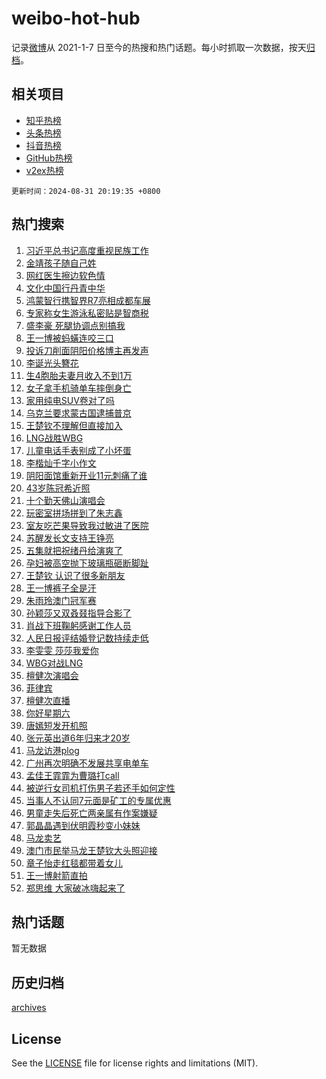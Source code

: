 # weibo-hot-hub

记录[微博](https://www.weibo.com)从 2021-1-7 日至今的热搜和热门话题。每小时抓取一次数据，按天[归档](archives)。

## 相关项目

- [知乎热榜](https://github.com/lonnyzhang423/zhihu-hot-hub)
- [头条热榜](https://github.com/lonnyzhang423/toutiao-hot-hub)
- [抖音热榜](https://github.com/lonnyzhang423/douyin-hot-hub)
- [GitHub热榜](https://github.com/lonnyzhang423/github-hot-hub)
- [v2ex热榜](https://github.com/lonnyzhang423/v2ex-hot-hub)


`更新时间：2024-08-31 20:19:35 +0800`

## 热门搜索

1. [习近平总书记高度重视民族工作](https://m.weibo.cn/search?containerid=100103type%3D1%26t%3D10%26q%3D%23%E4%B9%A0%E8%BF%91%E5%B9%B3%E6%80%BB%E4%B9%A6%E8%AE%B0%E9%AB%98%E5%BA%A6%E9%87%8D%E8%A7%86%E6%B0%91%E6%97%8F%E5%B7%A5%E4%BD%9C%23&stream_entry_id=51&isnewpage=1&extparam=seat%3D1%26dgr%3D0%26stream_entry_id%3D51%26cate%3D10103%26q%3D%2523%25E4%25B9%25A0%25E8%25BF%2591%25E5%25B9%25B3%25E6%2580%25BB%25E4%25B9%25A6%25E8%25AE%25B0%25E9%25AB%2598%25E5%25BA%25A6%25E9%2587%258D%25E8%25A7%2586%25E6%25B0%2591%25E6%2597%258F%25E5%25B7%25A5%25E4%25BD%259C%2523%26filter_type%3Drealtimehot%26pos%3D0%26c_type%3D51%26display_time%3D1725106774%26pre_seqid%3D1725106774192099428274)
1. [金靖孩子随自己姓](https://m.weibo.cn/search?containerid=100103type%3D1%26t%3D10%26q%3D%23%E9%87%91%E9%9D%96%E5%AD%A9%E5%AD%90%E9%9A%8F%E8%87%AA%E5%B7%B1%E5%A7%93%23&stream_entry_id=31&isnewpage=1&extparam=seat%3D1%26lcate%3D5001%26filter_type%3Drealtimehot%26q%3D%2523%25E9%2587%2591%25E9%259D%2596%25E5%25AD%25A9%25E5%25AD%2590%25E9%259A%258F%25E8%2587%25AA%25E5%25B7%25B1%25E5%25A7%2593%2523%26dgr%3D0%26flag%3D1%26pos%3D0%26cate%3D5001%26band_rank%3D1%26c_type%3D31%26realpos%3D1%26stream_entry_id%3D31%26display_time%3D1725106774%26pre_seqid%3D1725106774192099428274)
1. [网红医生擦边软色情](https://m.weibo.cn/search?containerid=100103type%3D1%26t%3D10%26q%3D%23%E7%BD%91%E7%BA%A2%E5%8C%BB%E7%94%9F%E6%93%A6%E8%BE%B9%E8%BD%AF%E8%89%B2%E6%83%85%23&stream_entry_id=31&isnewpage=1&extparam=seat%3D1%26lcate%3D5001%26filter_type%3Drealtimehot%26q%3D%2523%25E7%25BD%2591%25E7%25BA%25A2%25E5%258C%25BB%25E7%2594%259F%25E6%2593%25A6%25E8%25BE%25B9%25E8%25BD%25AF%25E8%2589%25B2%25E6%2583%2585%2523%26dgr%3D0%26flag%3D2%26pos%3D1%26cate%3D5001%26band_rank%3D2%26c_type%3D31%26realpos%3D2%26stream_entry_id%3D31%26display_time%3D1725106774%26pre_seqid%3D1725106774192099428274)
1. [文化中国行丹青中华](https://m.weibo.cn/search?containerid=100103type%3D1%26t%3D10%26q%3D%23%E6%96%87%E5%8C%96%E4%B8%AD%E5%9B%BD%E8%A1%8C%E4%B8%B9%E9%9D%92%E4%B8%AD%E5%8D%8E%23&stream_entry_id=31&isnewpage=1&extparam=seat%3D1%26lcate%3D5001%26filter_type%3Drealtimehot%26q%3D%2523%25E6%2596%2587%25E5%258C%2596%25E4%25B8%25AD%25E5%259B%25BD%25E8%25A1%258C%25E4%25B8%25B9%25E9%259D%2592%25E4%25B8%25AD%25E5%258D%258E%2523%26dgr%3D0%26flag%3D0%26pos%3D2%26cate%3D5001%26band_rank%3D3%26c_type%3D31%26realpos%3D3%26stream_entry_id%3D31%26display_time%3D1725106774%26pre_seqid%3D1725106774192099428274)
1. [鸿蒙智行携智界R7亮相成都车展](https://m.weibo.cn/search?containerid=100103type%3D1%26t%3D10%26q%3D%23%E9%B8%BF%E8%92%99%E6%99%BA%E8%A1%8C%E6%90%BA%E6%99%BA%E7%95%8CR7%E4%BA%AE%E7%9B%B8%E6%88%90%E9%83%BD%E8%BD%A6%E5%B1%95%23&stream_entry_id=31&isnewpage=1&extparam=seat%3D1%26lcate%3D5001%26is_ad_pos%3D1%26filter_type%3Drealtimehot%26c_type%3D31%26dgr%3D0%26pos%3D3%26adid%3D252873%26cate%3D5001%26band_rank%3D4%26q%3D%2523%25E9%25B8%25BF%25E8%2592%2599%25E6%2599%25BA%25E8%25A1%258C%25E6%2590%25BA%25E6%2599%25BA%25E7%2595%258CR7%25E4%25BA%25AE%25E7%259B%25B8%25E6%2588%2590%25E9%2583%25BD%25E8%25BD%25A6%25E5%25B1%2595%2523%26topic_ad%3D1%26stream_entry_id%3D31%26display_time%3D1725106774%26pre_seqid%3D1725106774192099428274)
1. [专家称女生游泳私密贴是智商税](https://m.weibo.cn/search?containerid=100103type%3D1%26t%3D10%26q%3D%23%E4%B8%93%E5%AE%B6%E7%A7%B0%E5%A5%B3%E7%94%9F%E6%B8%B8%E6%B3%B3%E7%A7%81%E5%AF%86%E8%B4%B4%E6%98%AF%E6%99%BA%E5%95%86%E7%A8%8E%23&stream_entry_id=31&isnewpage=1&extparam=seat%3D1%26lcate%3D5001%26filter_type%3Drealtimehot%26q%3D%2523%25E4%25B8%2593%25E5%25AE%25B6%25E7%25A7%25B0%25E5%25A5%25B3%25E7%2594%259F%25E6%25B8%25B8%25E6%25B3%25B3%25E7%25A7%2581%25E5%25AF%2586%25E8%25B4%25B4%25E6%2598%25AF%25E6%2599%25BA%25E5%2595%2586%25E7%25A8%258E%2523%26dgr%3D0%26flag%3D1%26pos%3D4%26cate%3D5001%26band_rank%3D4%26c_type%3D31%26realpos%3D4%26stream_entry_id%3D31%26display_time%3D1725106774%26pre_seqid%3D1725106774192099428274)
1. [盛李豪 死腿协调点别搞我](https://m.weibo.cn/search?containerid=100103type%3D1%26t%3D10%26q%3D%E7%9B%9B%E6%9D%8E%E8%B1%AA+%E6%AD%BB%E8%85%BF%E5%8D%8F%E8%B0%83%E7%82%B9%E5%88%AB%E6%90%9E%E6%88%91&stream_entry_id=31&isnewpage=1&extparam=seat%3D1%26lcate%3D5001%26filter_type%3Drealtimehot%26q%3D%25E7%259B%259B%25E6%259D%258E%25E8%25B1%25AA%2520%25E6%25AD%25BB%25E8%2585%25BF%25E5%258D%258F%25E8%25B0%2583%25E7%2582%25B9%25E5%2588%25AB%25E6%2590%259E%25E6%2588%2591%26dgr%3D0%26flag%3D2%26pos%3D5%26cate%3D5001%26band_rank%3D5%26c_type%3D31%26realpos%3D5%26stream_entry_id%3D31%26display_time%3D1725106774%26pre_seqid%3D1725106774192099428274)
1. [王一博被蚂蟥连咬三口](https://m.weibo.cn/search?containerid=100103type%3D1%26t%3D10%26q%3D%23%E7%8E%8B%E4%B8%80%E5%8D%9A%E8%A2%AB%E8%9A%82%E8%9F%A5%E8%BF%9E%E5%92%AC%E4%B8%89%E5%8F%A3%23&stream_entry_id=31&isnewpage=1&extparam=seat%3D1%26lcate%3D5001%26filter_type%3Drealtimehot%26q%3D%2523%25E7%258E%258B%25E4%25B8%2580%25E5%258D%259A%25E8%25A2%25AB%25E8%259A%2582%25E8%259F%25A5%25E8%25BF%259E%25E5%2592%25AC%25E4%25B8%2589%25E5%258F%25A3%2523%26dgr%3D0%26flag%3D16%26pos%3D6%26cate%3D5001%26band_rank%3D6%26c_type%3D31%26realpos%3D6%26stream_entry_id%3D31%26display_time%3D1725106774%26pre_seqid%3D1725106774192099428274)
1. [投诉刀削面阴阳价格博主再发声](https://m.weibo.cn/search?containerid=100103type%3D1%26t%3D10%26q%3D%23%E6%8A%95%E8%AF%89%E5%88%80%E5%89%8A%E9%9D%A2%E9%98%B4%E9%98%B3%E4%BB%B7%E6%A0%BC%E5%8D%9A%E4%B8%BB%E5%86%8D%E5%8F%91%E5%A3%B0%23&stream_entry_id=31&isnewpage=1&extparam=seat%3D1%26lcate%3D5001%26filter_type%3Drealtimehot%26q%3D%2523%25E6%258A%2595%25E8%25AF%2589%25E5%2588%2580%25E5%2589%258A%25E9%259D%25A2%25E9%2598%25B4%25E9%2598%25B3%25E4%25BB%25B7%25E6%25A0%25BC%25E5%258D%259A%25E4%25B8%25BB%25E5%2586%258D%25E5%258F%2591%25E5%25A3%25B0%2523%26dgr%3D0%26flag%3D0%26pos%3D7%26cate%3D5001%26band_rank%3D7%26c_type%3D31%26realpos%3D7%26stream_entry_id%3D31%26display_time%3D1725106774%26pre_seqid%3D1725106774192099428274)
1. [李诞光头簪花](https://m.weibo.cn/search?containerid=100103type%3D1%26t%3D10%26q%3D%23%E6%9D%8E%E8%AF%9E%E5%85%89%E5%A4%B4%E7%B0%AA%E8%8A%B1%23&stream_entry_id=31&isnewpage=1&extparam=seat%3D1%26lcate%3D5001%26filter_type%3Drealtimehot%26q%3D%2523%25E6%259D%258E%25E8%25AF%259E%25E5%2585%2589%25E5%25A4%25B4%25E7%25B0%25AA%25E8%258A%25B1%2523%26dgr%3D0%26flag%3D1%26pos%3D8%26cate%3D5001%26band_rank%3D8%26c_type%3D31%26realpos%3D8%26stream_entry_id%3D31%26display_time%3D1725106774%26pre_seqid%3D1725106774192099428274)
1. [生4胞胎夫妻月收入不到1万](https://m.weibo.cn/search?containerid=100103type%3D1%26t%3D10%26q%3D%23%E7%94%9F4%E8%83%9E%E8%83%8E%E5%A4%AB%E5%A6%BB%E6%9C%88%E6%94%B6%E5%85%A5%E4%B8%8D%E5%88%B01%E4%B8%87%23&stream_entry_id=31&isnewpage=1&extparam=seat%3D1%26lcate%3D5001%26filter_type%3Drealtimehot%26q%3D%2523%25E7%2594%259F4%25E8%2583%259E%25E8%2583%258E%25E5%25A4%25AB%25E5%25A6%25BB%25E6%259C%2588%25E6%2594%25B6%25E5%2585%25A5%25E4%25B8%258D%25E5%2588%25B01%25E4%25B8%2587%2523%26dgr%3D0%26flag%3D0%26pos%3D9%26cate%3D5001%26band_rank%3D9%26c_type%3D31%26realpos%3D9%26stream_entry_id%3D31%26display_time%3D1725106774%26pre_seqid%3D1725106774192099428274)
1. [女子拿手机骑单车摔倒身亡](https://m.weibo.cn/search?containerid=100103type%3D1%26t%3D10%26q%3D%23%E5%A5%B3%E5%AD%90%E6%8B%BF%E6%89%8B%E6%9C%BA%E9%AA%91%E5%8D%95%E8%BD%A6%E6%91%94%E5%80%92%E8%BA%AB%E4%BA%A1%23&stream_entry_id=31&isnewpage=1&extparam=seat%3D1%26lcate%3D5001%26filter_type%3Drealtimehot%26q%3D%2523%25E5%25A5%25B3%25E5%25AD%2590%25E6%258B%25BF%25E6%2589%258B%25E6%259C%25BA%25E9%25AA%2591%25E5%258D%2595%25E8%25BD%25A6%25E6%2591%2594%25E5%2580%2592%25E8%25BA%25AB%25E4%25BA%25A1%2523%26dgr%3D0%26flag%3D0%26pos%3D10%26cate%3D5001%26band_rank%3D10%26c_type%3D31%26realpos%3D10%26stream_entry_id%3D31%26display_time%3D1725106774%26pre_seqid%3D1725106774192099428274)
1. [家用纯电SUV卷对了吗](https://m.weibo.cn/search?containerid=100103type%3D1%26t%3D10%26q%3D%23%E5%AE%B6%E7%94%A8%E7%BA%AF%E7%94%B5SUV%E5%8D%B7%E5%AF%B9%E4%BA%86%E5%90%97%23&stream_entry_id=31&isnewpage=1&extparam=seat%3D1%26flag%3D0%26filter_type%3Drealtimehot%26lcate%3D5001%26q%3D%2523%25E5%25AE%25B6%25E7%2594%25A8%25E7%25BA%25AF%25E7%2594%25B5SUV%25E5%258D%25B7%25E5%25AF%25B9%25E4%25BA%2586%25E5%2590%2597%2523%26dgr%3D0%26pos%3D11%26adid%3D252739%26cate%3D5001%26band_rank%3D11%26c_type%3D31%26realpos%3D11%26stream_entry_id%3D31%26display_time%3D1725106774%26pre_seqid%3D1725106774192099428274)
1. [乌克兰要求蒙古国逮捕普京](https://m.weibo.cn/search?containerid=100103type%3D1%26t%3D10%26q%3D%23%E4%B9%8C%E5%85%8B%E5%85%B0%E8%A6%81%E6%B1%82%E8%92%99%E5%8F%A4%E5%9B%BD%E9%80%AE%E6%8D%95%E6%99%AE%E4%BA%AC%23&stream_entry_id=31&isnewpage=1&extparam=seat%3D1%26lcate%3D5001%26filter_type%3Drealtimehot%26q%3D%2523%25E4%25B9%258C%25E5%2585%258B%25E5%2585%25B0%25E8%25A6%2581%25E6%25B1%2582%25E8%2592%2599%25E5%258F%25A4%25E5%259B%25BD%25E9%2580%25AE%25E6%258D%2595%25E6%2599%25AE%25E4%25BA%25AC%2523%26dgr%3D0%26flag%3D2%26pos%3D12%26cate%3D5001%26band_rank%3D12%26c_type%3D31%26realpos%3D12%26stream_entry_id%3D31%26display_time%3D1725106774%26pre_seqid%3D1725106774192099428274)
1. [王楚钦不理解但直接加入](https://m.weibo.cn/search?containerid=100103type%3D1%26t%3D10%26q%3D%23%E7%8E%8B%E6%A5%9A%E9%92%A6%E4%B8%8D%E7%90%86%E8%A7%A3%E4%BD%86%E7%9B%B4%E6%8E%A5%E5%8A%A0%E5%85%A5%23&stream_entry_id=31&isnewpage=1&extparam=seat%3D1%26lcate%3D5001%26filter_type%3Drealtimehot%26q%3D%2523%25E7%258E%258B%25E6%25A5%259A%25E9%2592%25A6%25E4%25B8%258D%25E7%2590%2586%25E8%25A7%25A3%25E4%25BD%2586%25E7%259B%25B4%25E6%258E%25A5%25E5%258A%25A0%25E5%2585%25A5%2523%26dgr%3D0%26flag%3D0%26pos%3D13%26cate%3D5001%26band_rank%3D13%26c_type%3D31%26realpos%3D13%26stream_entry_id%3D31%26display_time%3D1725106774%26pre_seqid%3D1725106774192099428274)
1. [LNG战胜WBG](https://m.weibo.cn/search?containerid=100103type%3D1%26t%3D10%26q%3D%23LNG%E6%88%98%E8%83%9CWBG%23&stream_entry_id=31&isnewpage=1&extparam=seat%3D1%26lcate%3D5001%26filter_type%3Drealtimehot%26q%3D%2523LNG%25E6%2588%2598%25E8%2583%259CWBG%2523%26dgr%3D0%26flag%3D1%26pos%3D14%26cate%3D5001%26band_rank%3D14%26c_type%3D31%26realpos%3D14%26stream_entry_id%3D31%26display_time%3D1725106774%26pre_seqid%3D1725106774192099428274)
1. [儿童电话手表别成了小坏蛋](https://m.weibo.cn/search?containerid=100103type%3D1%26t%3D10%26q%3D%23%E5%84%BF%E7%AB%A5%E7%94%B5%E8%AF%9D%E6%89%8B%E8%A1%A8%E5%88%AB%E6%88%90%E4%BA%86%E5%B0%8F%E5%9D%8F%E8%9B%8B%23&stream_entry_id=31&isnewpage=1&extparam=seat%3D1%26lcate%3D5001%26filter_type%3Drealtimehot%26q%3D%2523%25E5%2584%25BF%25E7%25AB%25A5%25E7%2594%25B5%25E8%25AF%259D%25E6%2589%258B%25E8%25A1%25A8%25E5%2588%25AB%25E6%2588%2590%25E4%25BA%2586%25E5%25B0%258F%25E5%259D%258F%25E8%259B%258B%2523%26dgr%3D0%26flag%3D1%26pos%3D15%26cate%3D5001%26band_rank%3D15%26c_type%3D31%26realpos%3D15%26stream_entry_id%3D31%26display_time%3D1725106774%26pre_seqid%3D1725106774192099428274)
1. [李楷灿千字小作文](https://m.weibo.cn/search?containerid=100103type%3D1%26t%3D10%26q%3D%E6%9D%8E%E6%A5%B7%E7%81%BF%E5%8D%83%E5%AD%97%E5%B0%8F%E4%BD%9C%E6%96%87&stream_entry_id=31&isnewpage=1&extparam=seat%3D1%26lcate%3D5001%26filter_type%3Drealtimehot%26q%3D%25E6%259D%258E%25E6%25A5%25B7%25E7%2581%25BF%25E5%258D%2583%25E5%25AD%2597%25E5%25B0%258F%25E4%25BD%259C%25E6%2596%2587%26dgr%3D0%26flag%3D1%26pos%3D16%26cate%3D5001%26band_rank%3D16%26c_type%3D31%26realpos%3D16%26stream_entry_id%3D31%26display_time%3D1725106774%26pre_seqid%3D1725106774192099428274)
1. [阴阳面馆重新开业11元刺痛了谁](https://m.weibo.cn/search?containerid=100103type%3D1%26t%3D10%26q%3D%23%E9%98%B4%E9%98%B3%E9%9D%A2%E9%A6%86%E9%87%8D%E6%96%B0%E5%BC%80%E4%B8%9A11%E5%85%83%E5%88%BA%E7%97%9B%E4%BA%86%E8%B0%81%23&stream_entry_id=31&isnewpage=1&extparam=seat%3D1%26lcate%3D5001%26filter_type%3Drealtimehot%26q%3D%2523%25E9%2598%25B4%25E9%2598%25B3%25E9%259D%25A2%25E9%25A6%2586%25E9%2587%258D%25E6%2596%25B0%25E5%25BC%2580%25E4%25B8%259A11%25E5%2585%2583%25E5%2588%25BA%25E7%2597%259B%25E4%25BA%2586%25E8%25B0%2581%2523%26dgr%3D0%26flag%3D0%26pos%3D17%26cate%3D5001%26band_rank%3D17%26c_type%3D31%26realpos%3D17%26stream_entry_id%3D31%26display_time%3D1725106774%26pre_seqid%3D1725106774192099428274)
1. [43岁陈冠希近照](https://m.weibo.cn/search?containerid=100103type%3D1%26t%3D10%26q%3D%2343%E5%B2%81%E9%99%88%E5%86%A0%E5%B8%8C%E8%BF%91%E7%85%A7%23&stream_entry_id=31&isnewpage=1&extparam=seat%3D1%26lcate%3D5001%26filter_type%3Drealtimehot%26q%3D%252343%25E5%25B2%2581%25E9%2599%2588%25E5%2586%25A0%25E5%25B8%258C%25E8%25BF%2591%25E7%2585%25A7%2523%26dgr%3D0%26flag%3D1%26pos%3D18%26cate%3D5001%26band_rank%3D18%26c_type%3D31%26realpos%3D18%26stream_entry_id%3D31%26display_time%3D1725106774%26pre_seqid%3D1725106774192099428274)
1. [十个勤天佛山演唱会](https://m.weibo.cn/search?containerid=100103type%3D1%26t%3D10%26q%3D%E5%8D%81%E4%B8%AA%E5%8B%A4%E5%A4%A9%E4%BD%9B%E5%B1%B1%E6%BC%94%E5%94%B1%E4%BC%9A&stream_entry_id=31&isnewpage=1&extparam=seat%3D1%26lcate%3D5001%26filter_type%3Drealtimehot%26q%3D%25E5%258D%2581%25E4%25B8%25AA%25E5%258B%25A4%25E5%25A4%25A9%25E4%25BD%259B%25E5%25B1%25B1%25E6%25BC%2594%25E5%2594%25B1%25E4%25BC%259A%26dgr%3D0%26flag%3D1%26pos%3D19%26cate%3D5001%26band_rank%3D19%26c_type%3D31%26realpos%3D19%26stream_entry_id%3D31%26display_time%3D1725106774%26pre_seqid%3D1725106774192099428274)
1. [玩密室拼场拼到了朱志鑫](https://m.weibo.cn/search?containerid=100103type%3D1%26t%3D10%26q%3D%23%E7%8E%A9%E5%AF%86%E5%AE%A4%E6%8B%BC%E5%9C%BA%E6%8B%BC%E5%88%B0%E4%BA%86%E6%9C%B1%E5%BF%97%E9%91%AB%23&stream_entry_id=31&isnewpage=1&extparam=seat%3D1%26lcate%3D5001%26filter_type%3Drealtimehot%26q%3D%2523%25E7%258E%25A9%25E5%25AF%2586%25E5%25AE%25A4%25E6%258B%25BC%25E5%259C%25BA%25E6%258B%25BC%25E5%2588%25B0%25E4%25BA%2586%25E6%259C%25B1%25E5%25BF%2597%25E9%2591%25AB%2523%26dgr%3D0%26flag%3D0%26pos%3D20%26cate%3D5001%26band_rank%3D20%26c_type%3D31%26realpos%3D20%26stream_entry_id%3D31%26display_time%3D1725106774%26pre_seqid%3D1725106774192099428274)
1. [室友吃芒果导致我过敏进了医院](https://m.weibo.cn/search?containerid=100103type%3D1%26t%3D10%26q%3D%23%E5%AE%A4%E5%8F%8B%E5%90%83%E8%8A%92%E6%9E%9C%E5%AF%BC%E8%87%B4%E6%88%91%E8%BF%87%E6%95%8F%E8%BF%9B%E4%BA%86%E5%8C%BB%E9%99%A2%23&stream_entry_id=31&isnewpage=1&extparam=seat%3D1%26lcate%3D5001%26filter_type%3Drealtimehot%26q%3D%2523%25E5%25AE%25A4%25E5%258F%258B%25E5%2590%2583%25E8%258A%2592%25E6%259E%259C%25E5%25AF%25BC%25E8%2587%25B4%25E6%2588%2591%25E8%25BF%2587%25E6%2595%258F%25E8%25BF%259B%25E4%25BA%2586%25E5%258C%25BB%25E9%2599%25A2%2523%26dgr%3D0%26flag%3D1%26pos%3D21%26cate%3D5001%26band_rank%3D21%26c_type%3D31%26realpos%3D21%26stream_entry_id%3D31%26display_time%3D1725106774%26pre_seqid%3D1725106774192099428274)
1. [苏醒发长文支持王铮亮](https://m.weibo.cn/search?containerid=100103type%3D1%26t%3D10%26q%3D%23%E8%8B%8F%E9%86%92%E5%8F%91%E9%95%BF%E6%96%87%E6%94%AF%E6%8C%81%E7%8E%8B%E9%93%AE%E4%BA%AE%23&stream_entry_id=31&isnewpage=1&extparam=seat%3D1%26lcate%3D5001%26filter_type%3Drealtimehot%26q%3D%2523%25E8%258B%258F%25E9%2586%2592%25E5%258F%2591%25E9%2595%25BF%25E6%2596%2587%25E6%2594%25AF%25E6%258C%2581%25E7%258E%258B%25E9%2593%25AE%25E4%25BA%25AE%2523%26dgr%3D0%26flag%3D0%26pos%3D22%26cate%3D5001%26band_rank%3D22%26c_type%3D31%26realpos%3D22%26stream_entry_id%3D31%26display_time%3D1725106774%26pre_seqid%3D1725106774192099428274)
1. [五集就把祝绪丹给演爽了](https://m.weibo.cn/search?containerid=100103type%3D1%26t%3D10%26q%3D%E4%BA%94%E9%9B%86%E5%B0%B1%E6%8A%8A%E7%A5%9D%E7%BB%AA%E4%B8%B9%E7%BB%99%E6%BC%94%E7%88%BD%E4%BA%86&stream_entry_id=31&isnewpage=1&extparam=seat%3D1%26lcate%3D5001%26filter_type%3Drealtimehot%26q%3D%25E4%25BA%2594%25E9%259B%2586%25E5%25B0%25B1%25E6%258A%258A%25E7%25A5%259D%25E7%25BB%25AA%25E4%25B8%25B9%25E7%25BB%2599%25E6%25BC%2594%25E7%2588%25BD%25E4%25BA%2586%26dgr%3D0%26flag%3D1%26pos%3D23%26cate%3D5001%26band_rank%3D23%26c_type%3D31%26realpos%3D23%26stream_entry_id%3D31%26display_time%3D1725106774%26pre_seqid%3D1725106774192099428274)
1. [孕妇被高空抛下玻璃瓶砸断脚趾](https://m.weibo.cn/search?containerid=100103type%3D1%26t%3D10%26q%3D%23%E5%AD%95%E5%A6%87%E8%A2%AB%E9%AB%98%E7%A9%BA%E6%8A%9B%E4%B8%8B%E7%8E%BB%E7%92%83%E7%93%B6%E7%A0%B8%E6%96%AD%E8%84%9A%E8%B6%BE%23&stream_entry_id=31&isnewpage=1&extparam=seat%3D1%26lcate%3D5001%26filter_type%3Drealtimehot%26q%3D%2523%25E5%25AD%2595%25E5%25A6%2587%25E8%25A2%25AB%25E9%25AB%2598%25E7%25A9%25BA%25E6%258A%259B%25E4%25B8%258B%25E7%258E%25BB%25E7%2592%2583%25E7%2593%25B6%25E7%25A0%25B8%25E6%2596%25AD%25E8%2584%259A%25E8%25B6%25BE%2523%26dgr%3D0%26flag%3D0%26pos%3D24%26cate%3D5001%26band_rank%3D24%26c_type%3D31%26realpos%3D24%26stream_entry_id%3D31%26display_time%3D1725106774%26pre_seqid%3D1725106774192099428274)
1. [王楚钦 认识了很多新朋友](https://m.weibo.cn/search?containerid=100103type%3D1%26t%3D10%26q%3D%E7%8E%8B%E6%A5%9A%E9%92%A6+%E8%AE%A4%E8%AF%86%E4%BA%86%E5%BE%88%E5%A4%9A%E6%96%B0%E6%9C%8B%E5%8F%8B&stream_entry_id=31&isnewpage=1&extparam=seat%3D1%26lcate%3D5001%26filter_type%3Drealtimehot%26q%3D%25E7%258E%258B%25E6%25A5%259A%25E9%2592%25A6%2520%25E8%25AE%25A4%25E8%25AF%2586%25E4%25BA%2586%25E5%25BE%2588%25E5%25A4%259A%25E6%2596%25B0%25E6%259C%258B%25E5%258F%258B%26dgr%3D0%26flag%3D0%26pos%3D25%26cate%3D5001%26band_rank%3D25%26c_type%3D31%26realpos%3D25%26stream_entry_id%3D31%26display_time%3D1725106774%26pre_seqid%3D1725106774192099428274)
1. [王一博裤子全是汗](https://m.weibo.cn/search?containerid=100103type%3D1%26t%3D10%26q%3D%23%E7%8E%8B%E4%B8%80%E5%8D%9A%E8%A3%A4%E5%AD%90%E5%85%A8%E6%98%AF%E6%B1%97%23&stream_entry_id=31&isnewpage=1&extparam=seat%3D1%26lcate%3D5001%26filter_type%3Drealtimehot%26q%3D%2523%25E7%258E%258B%25E4%25B8%2580%25E5%258D%259A%25E8%25A3%25A4%25E5%25AD%2590%25E5%2585%25A8%25E6%2598%25AF%25E6%25B1%2597%2523%26dgr%3D0%26flag%3D0%26pos%3D26%26cate%3D5001%26band_rank%3D26%26c_type%3D31%26realpos%3D26%26stream_entry_id%3D31%26display_time%3D1725106774%26pre_seqid%3D1725106774192099428274)
1. [朱雨玲澳门冠军赛](https://m.weibo.cn/search?containerid=100103type%3D1%26t%3D10%26q%3D%23%E6%9C%B1%E9%9B%A8%E7%8E%B2%E6%BE%B3%E9%97%A8%E5%86%A0%E5%86%9B%E8%B5%9B%23&stream_entry_id=31&isnewpage=1&extparam=seat%3D1%26lcate%3D5001%26filter_type%3Drealtimehot%26q%3D%2523%25E6%259C%25B1%25E9%259B%25A8%25E7%258E%25B2%25E6%25BE%25B3%25E9%2597%25A8%25E5%2586%25A0%25E5%2586%259B%25E8%25B5%259B%2523%26dgr%3D0%26flag%3D0%26pos%3D27%26cate%3D5001%26band_rank%3D27%26c_type%3D31%26realpos%3D27%26stream_entry_id%3D31%26display_time%3D1725106774%26pre_seqid%3D1725106774192099428274)
1. [孙颖莎又双叒叕指导合影了](https://m.weibo.cn/search?containerid=100103type%3D1%26t%3D10%26q%3D%23%E5%AD%99%E9%A2%96%E8%8E%8E%E5%8F%88%E5%8F%8C%E5%8F%92%E5%8F%95%E6%8C%87%E5%AF%BC%E5%90%88%E5%BD%B1%E4%BA%86%23&stream_entry_id=31&isnewpage=1&extparam=seat%3D1%26lcate%3D5001%26filter_type%3Drealtimehot%26q%3D%2523%25E5%25AD%2599%25E9%25A2%2596%25E8%258E%258E%25E5%258F%2588%25E5%258F%258C%25E5%258F%2592%25E5%258F%2595%25E6%258C%2587%25E5%25AF%25BC%25E5%2590%2588%25E5%25BD%25B1%25E4%25BA%2586%2523%26dgr%3D0%26flag%3D1%26pos%3D28%26cate%3D5001%26band_rank%3D28%26c_type%3D31%26realpos%3D28%26stream_entry_id%3D31%26display_time%3D1725106774%26pre_seqid%3D1725106774192099428274)
1. [肖战下班鞠躬感谢工作人员](https://m.weibo.cn/search?containerid=100103type%3D1%26t%3D10%26q%3D%23%E8%82%96%E6%88%98%E4%B8%8B%E7%8F%AD%E9%9E%A0%E8%BA%AC%E6%84%9F%E8%B0%A2%E5%B7%A5%E4%BD%9C%E4%BA%BA%E5%91%98%23&stream_entry_id=31&isnewpage=1&extparam=seat%3D1%26lcate%3D5001%26filter_type%3Drealtimehot%26q%3D%2523%25E8%2582%2596%25E6%2588%2598%25E4%25B8%258B%25E7%258F%25AD%25E9%259E%25A0%25E8%25BA%25AC%25E6%2584%259F%25E8%25B0%25A2%25E5%25B7%25A5%25E4%25BD%259C%25E4%25BA%25BA%25E5%2591%2598%2523%26dgr%3D0%26flag%3D1%26pos%3D29%26cate%3D5001%26band_rank%3D29%26c_type%3D31%26realpos%3D29%26stream_entry_id%3D31%26display_time%3D1725106774%26pre_seqid%3D1725106774192099428274)
1. [人民日报评结婚登记数持续走低](https://m.weibo.cn/search?containerid=100103type%3D1%26t%3D10%26q%3D%23%E4%BA%BA%E6%B0%91%E6%97%A5%E6%8A%A5%E8%AF%84%E7%BB%93%E5%A9%9A%E7%99%BB%E8%AE%B0%E6%95%B0%E6%8C%81%E7%BB%AD%E8%B5%B0%E4%BD%8E%23&stream_entry_id=31&isnewpage=1&extparam=seat%3D1%26lcate%3D5001%26filter_type%3Drealtimehot%26q%3D%2523%25E4%25BA%25BA%25E6%25B0%2591%25E6%2597%25A5%25E6%258A%25A5%25E8%25AF%2584%25E7%25BB%2593%25E5%25A9%259A%25E7%2599%25BB%25E8%25AE%25B0%25E6%2595%25B0%25E6%258C%2581%25E7%25BB%25AD%25E8%25B5%25B0%25E4%25BD%258E%2523%26dgr%3D0%26flag%3D0%26pos%3D30%26cate%3D5001%26band_rank%3D30%26c_type%3D31%26realpos%3D30%26stream_entry_id%3D31%26display_time%3D1725106774%26pre_seqid%3D1725106774192099428274)
1. [李雯雯 莎莎我爱你](https://m.weibo.cn/search?containerid=100103type%3D1%26t%3D10%26q%3D%E6%9D%8E%E9%9B%AF%E9%9B%AF+%E8%8E%8E%E8%8E%8E%E6%88%91%E7%88%B1%E4%BD%A0&stream_entry_id=31&isnewpage=1&extparam=seat%3D1%26lcate%3D5001%26filter_type%3Drealtimehot%26q%3D%25E6%259D%258E%25E9%259B%25AF%25E9%259B%25AF%2520%25E8%258E%258E%25E8%258E%258E%25E6%2588%2591%25E7%2588%25B1%25E4%25BD%25A0%26dgr%3D0%26flag%3D0%26pos%3D31%26cate%3D5001%26band_rank%3D31%26c_type%3D31%26realpos%3D31%26stream_entry_id%3D31%26display_time%3D1725106774%26pre_seqid%3D1725106774192099428274)
1. [WBG对战LNG](https://m.weibo.cn/search?containerid=100103type%3D1%26t%3D10%26q%3D%23WBG%E5%AF%B9%E6%88%98LNG%23&stream_entry_id=31&isnewpage=1&extparam=seat%3D1%26lcate%3D5001%26filter_type%3Drealtimehot%26q%3D%2523WBG%25E5%25AF%25B9%25E6%2588%2598LNG%2523%26dgr%3D0%26flag%3D0%26pos%3D32%26cate%3D5001%26band_rank%3D32%26c_type%3D31%26realpos%3D32%26stream_entry_id%3D31%26display_time%3D1725106774%26pre_seqid%3D1725106774192099428274)
1. [檀健次演唱会](https://m.weibo.cn/search?containerid=100103type%3D1%26t%3D10%26q%3D%E6%AA%80%E5%81%A5%E6%AC%A1%E6%BC%94%E5%94%B1%E4%BC%9A&stream_entry_id=31&isnewpage=1&extparam=seat%3D1%26lcate%3D5001%26filter_type%3Drealtimehot%26q%3D%25E6%25AA%2580%25E5%2581%25A5%25E6%25AC%25A1%25E6%25BC%2594%25E5%2594%25B1%25E4%25BC%259A%26dgr%3D0%26flag%3D0%26pos%3D33%26cate%3D5001%26band_rank%3D33%26c_type%3D31%26realpos%3D33%26stream_entry_id%3D31%26display_time%3D1725106774%26pre_seqid%3D1725106774192099428274)
1. [菲律宾](https://m.weibo.cn/search?containerid=100103type%3D1%26t%3D10%26q%3D%E8%8F%B2%E5%BE%8B%E5%AE%BE&stream_entry_id=31&isnewpage=1&extparam=seat%3D1%26lcate%3D5001%26filter_type%3Drealtimehot%26q%3D%25E8%258F%25B2%25E5%25BE%258B%25E5%25AE%25BE%26dgr%3D0%26flag%3D0%26pos%3D34%26cate%3D5001%26band_rank%3D34%26c_type%3D31%26realpos%3D34%26stream_entry_id%3D31%26display_time%3D1725106774%26pre_seqid%3D1725106774192099428274)
1. [檀健次直播](https://m.weibo.cn/search?containerid=100103type%3D1%26t%3D10%26q%3D%23%E6%AA%80%E5%81%A5%E6%AC%A1%E7%9B%B4%E6%92%AD%23&stream_entry_id=31&isnewpage=1&extparam=seat%3D1%26lcate%3D5001%26filter_type%3Drealtimehot%26q%3D%2523%25E6%25AA%2580%25E5%2581%25A5%25E6%25AC%25A1%25E7%259B%25B4%25E6%2592%25AD%2523%26dgr%3D0%26flag%3D1%26pos%3D35%26cate%3D5001%26band_rank%3D35%26c_type%3D31%26realpos%3D35%26stream_entry_id%3D31%26display_time%3D1725106774%26pre_seqid%3D1725106774192099428274)
1. [你好星期六](https://m.weibo.cn/search?containerid=100103type%3D1%26t%3D10%26q%3D%E4%BD%A0%E5%A5%BD%E6%98%9F%E6%9C%9F%E5%85%AD&stream_entry_id=31&isnewpage=1&extparam=seat%3D1%26lcate%3D5001%26filter_type%3Drealtimehot%26q%3D%25E4%25BD%25A0%25E5%25A5%25BD%25E6%2598%259F%25E6%259C%259F%25E5%2585%25AD%26dgr%3D0%26flag%3D1%26pos%3D36%26cate%3D5001%26band_rank%3D36%26c_type%3D31%26realpos%3D36%26stream_entry_id%3D31%26display_time%3D1725106774%26pre_seqid%3D1725106774192099428274)
1. [唐嫣短发开机照](https://m.weibo.cn/search?containerid=100103type%3D1%26t%3D10%26q%3D%23%E5%94%90%E5%AB%A3%E7%9F%AD%E5%8F%91%E5%BC%80%E6%9C%BA%E7%85%A7%23&stream_entry_id=31&isnewpage=1&extparam=seat%3D1%26lcate%3D5001%26filter_type%3Drealtimehot%26q%3D%2523%25E5%2594%2590%25E5%25AB%25A3%25E7%259F%25AD%25E5%258F%2591%25E5%25BC%2580%25E6%259C%25BA%25E7%2585%25A7%2523%26dgr%3D0%26flag%3D1%26pos%3D37%26cate%3D5001%26band_rank%3D37%26c_type%3D31%26realpos%3D37%26stream_entry_id%3D31%26display_time%3D1725106774%26pre_seqid%3D1725106774192099428274)
1. [张元英出道6年归来才20岁](https://m.weibo.cn/search?containerid=100103type%3D1%26t%3D10%26q%3D%23%E5%BC%A0%E5%85%83%E8%8B%B1%E5%87%BA%E9%81%936%E5%B9%B4%E5%BD%92%E6%9D%A5%E6%89%8D20%E5%B2%81%23&stream_entry_id=31&isnewpage=1&extparam=seat%3D1%26lcate%3D5001%26filter_type%3Drealtimehot%26q%3D%2523%25E5%25BC%25A0%25E5%2585%2583%25E8%258B%25B1%25E5%2587%25BA%25E9%2581%25936%25E5%25B9%25B4%25E5%25BD%2592%25E6%259D%25A5%25E6%2589%258D20%25E5%25B2%2581%2523%26dgr%3D0%26flag%3D0%26pos%3D38%26cate%3D5001%26band_rank%3D38%26c_type%3D31%26realpos%3D38%26stream_entry_id%3D31%26display_time%3D1725106774%26pre_seqid%3D1725106774192099428274)
1. [马龙访港plog](https://m.weibo.cn/search?containerid=100103type%3D1%26t%3D10%26q%3D%E9%A9%AC%E9%BE%99%E8%AE%BF%E6%B8%AFplog&stream_entry_id=31&isnewpage=1&extparam=seat%3D1%26lcate%3D5001%26filter_type%3Drealtimehot%26q%3D%25E9%25A9%25AC%25E9%25BE%2599%25E8%25AE%25BF%25E6%25B8%25AFplog%26dgr%3D0%26flag%3D0%26pos%3D39%26cate%3D5001%26band_rank%3D39%26c_type%3D31%26realpos%3D39%26stream_entry_id%3D31%26display_time%3D1725106774%26pre_seqid%3D1725106774192099428274)
1. [广州再次明确不发展共享电单车](https://m.weibo.cn/search?containerid=100103type%3D1%26t%3D10%26q%3D%23%E5%B9%BF%E5%B7%9E%E5%86%8D%E6%AC%A1%E6%98%8E%E7%A1%AE%E4%B8%8D%E5%8F%91%E5%B1%95%E5%85%B1%E4%BA%AB%E7%94%B5%E5%8D%95%E8%BD%A6%23&stream_entry_id=31&isnewpage=1&extparam=seat%3D1%26lcate%3D5001%26filter_type%3Drealtimehot%26q%3D%2523%25E5%25B9%25BF%25E5%25B7%259E%25E5%2586%258D%25E6%25AC%25A1%25E6%2598%258E%25E7%25A1%25AE%25E4%25B8%258D%25E5%258F%2591%25E5%25B1%2595%25E5%2585%25B1%25E4%25BA%25AB%25E7%2594%25B5%25E5%258D%2595%25E8%25BD%25A6%2523%26dgr%3D0%26flag%3D0%26pos%3D40%26cate%3D5001%26band_rank%3D40%26c_type%3D31%26realpos%3D40%26stream_entry_id%3D31%26display_time%3D1725106774%26pre_seqid%3D1725106774192099428274)
1. [孟佳王霏霏为曹璐打call](https://m.weibo.cn/search?containerid=100103type%3D1%26t%3D10%26q%3D%23%E5%AD%9F%E4%BD%B3%E7%8E%8B%E9%9C%8F%E9%9C%8F%E4%B8%BA%E6%9B%B9%E7%92%90%E6%89%93call%23&stream_entry_id=31&isnewpage=1&extparam=seat%3D1%26lcate%3D5001%26filter_type%3Drealtimehot%26q%3D%2523%25E5%25AD%259F%25E4%25BD%25B3%25E7%258E%258B%25E9%259C%258F%25E9%259C%258F%25E4%25B8%25BA%25E6%259B%25B9%25E7%2592%2590%25E6%2589%2593call%2523%26dgr%3D0%26flag%3D1%26pos%3D41%26cate%3D5001%26band_rank%3D41%26c_type%3D31%26realpos%3D41%26stream_entry_id%3D31%26display_time%3D1725106774%26pre_seqid%3D1725106774192099428274)
1. [被逆行女司机打伤男子若还手如何定性](https://m.weibo.cn/search?containerid=100103type%3D1%26t%3D10%26q%3D%23%E8%A2%AB%E9%80%86%E8%A1%8C%E5%A5%B3%E5%8F%B8%E6%9C%BA%E6%89%93%E4%BC%A4%E7%94%B7%E5%AD%90%E8%8B%A5%E8%BF%98%E6%89%8B%E5%A6%82%E4%BD%95%E5%AE%9A%E6%80%A7%23&stream_entry_id=31&isnewpage=1&extparam=seat%3D1%26lcate%3D5001%26filter_type%3Drealtimehot%26q%3D%2523%25E8%25A2%25AB%25E9%2580%2586%25E8%25A1%258C%25E5%25A5%25B3%25E5%258F%25B8%25E6%259C%25BA%25E6%2589%2593%25E4%25BC%25A4%25E7%2594%25B7%25E5%25AD%2590%25E8%258B%25A5%25E8%25BF%2598%25E6%2589%258B%25E5%25A6%2582%25E4%25BD%2595%25E5%25AE%259A%25E6%2580%25A7%2523%26dgr%3D0%26flag%3D1%26pos%3D42%26cate%3D5001%26band_rank%3D42%26c_type%3D31%26realpos%3D42%26stream_entry_id%3D31%26display_time%3D1725106774%26pre_seqid%3D1725106774192099428274)
1. [当事人不认同7元面是矿工的专属优惠](https://m.weibo.cn/search?containerid=100103type%3D1%26t%3D10%26q%3D%23%E5%BD%93%E4%BA%8B%E4%BA%BA%E4%B8%8D%E8%AE%A4%E5%90%8C7%E5%85%83%E9%9D%A2%E6%98%AF%E7%9F%BF%E5%B7%A5%E7%9A%84%E4%B8%93%E5%B1%9E%E4%BC%98%E6%83%A0%23&stream_entry_id=31&isnewpage=1&extparam=seat%3D1%26lcate%3D5001%26filter_type%3Drealtimehot%26q%3D%2523%25E5%25BD%2593%25E4%25BA%258B%25E4%25BA%25BA%25E4%25B8%258D%25E8%25AE%25A4%25E5%2590%258C7%25E5%2585%2583%25E9%259D%25A2%25E6%2598%25AF%25E7%259F%25BF%25E5%25B7%25A5%25E7%259A%2584%25E4%25B8%2593%25E5%25B1%259E%25E4%25BC%2598%25E6%2583%25A0%2523%26dgr%3D0%26flag%3D1%26pos%3D43%26cate%3D5001%26band_rank%3D43%26c_type%3D31%26realpos%3D43%26stream_entry_id%3D31%26display_time%3D1725106774%26pre_seqid%3D1725106774192099428274)
1. [男童走失后死亡两亲属有作案嫌疑](https://m.weibo.cn/search?containerid=100103type%3D1%26t%3D10%26q%3D%23%E7%94%B7%E7%AB%A5%E8%B5%B0%E5%A4%B1%E5%90%8E%E6%AD%BB%E4%BA%A1%E4%B8%A4%E4%BA%B2%E5%B1%9E%E6%9C%89%E4%BD%9C%E6%A1%88%E5%AB%8C%E7%96%91%23&stream_entry_id=31&isnewpage=1&extparam=seat%3D1%26lcate%3D5001%26filter_type%3Drealtimehot%26q%3D%2523%25E7%2594%25B7%25E7%25AB%25A5%25E8%25B5%25B0%25E5%25A4%25B1%25E5%2590%258E%25E6%25AD%25BB%25E4%25BA%25A1%25E4%25B8%25A4%25E4%25BA%25B2%25E5%25B1%259E%25E6%259C%2589%25E4%25BD%259C%25E6%25A1%2588%25E5%25AB%258C%25E7%2596%2591%2523%26dgr%3D0%26flag%3D0%26pos%3D44%26cate%3D5001%26band_rank%3D44%26c_type%3D31%26realpos%3D44%26stream_entry_id%3D31%26display_time%3D1725106774%26pre_seqid%3D1725106774192099428274)
1. [郭晶晶遇到伏明霞秒变小妹妹](https://m.weibo.cn/search?containerid=100103type%3D1%26t%3D10%26q%3D%23%E9%83%AD%E6%99%B6%E6%99%B6%E9%81%87%E5%88%B0%E4%BC%8F%E6%98%8E%E9%9C%9E%E7%A7%92%E5%8F%98%E5%B0%8F%E5%A6%B9%E5%A6%B9%23&stream_entry_id=31&isnewpage=1&extparam=seat%3D1%26lcate%3D5001%26filter_type%3Drealtimehot%26q%3D%2523%25E9%2583%25AD%25E6%2599%25B6%25E6%2599%25B6%25E9%2581%2587%25E5%2588%25B0%25E4%25BC%258F%25E6%2598%258E%25E9%259C%259E%25E7%25A7%2592%25E5%258F%2598%25E5%25B0%258F%25E5%25A6%25B9%25E5%25A6%25B9%2523%26dgr%3D0%26flag%3D1%26pos%3D45%26cate%3D5001%26band_rank%3D45%26c_type%3D31%26realpos%3D45%26stream_entry_id%3D31%26display_time%3D1725106774%26pre_seqid%3D1725106774192099428274)
1. [马龙卖艺](https://m.weibo.cn/search?containerid=100103type%3D1%26t%3D10%26q%3D%E9%A9%AC%E9%BE%99%E5%8D%96%E8%89%BA&stream_entry_id=31&isnewpage=1&extparam=seat%3D1%26lcate%3D5001%26filter_type%3Drealtimehot%26q%3D%25E9%25A9%25AC%25E9%25BE%2599%25E5%258D%2596%25E8%2589%25BA%26dgr%3D0%26flag%3D0%26pos%3D46%26cate%3D5001%26band_rank%3D46%26c_type%3D31%26realpos%3D46%26stream_entry_id%3D31%26display_time%3D1725106774%26pre_seqid%3D1725106774192099428274)
1. [澳门市民举马龙王楚钦大头照迎接](https://m.weibo.cn/search?containerid=100103type%3D1%26t%3D10%26q%3D%23%E6%BE%B3%E9%97%A8%E5%B8%82%E6%B0%91%E4%B8%BE%E9%A9%AC%E9%BE%99%E7%8E%8B%E6%A5%9A%E9%92%A6%E5%A4%A7%E5%A4%B4%E7%85%A7%E8%BF%8E%E6%8E%A5%23&stream_entry_id=31&isnewpage=1&extparam=seat%3D1%26lcate%3D5001%26filter_type%3Drealtimehot%26q%3D%2523%25E6%25BE%25B3%25E9%2597%25A8%25E5%25B8%2582%25E6%25B0%2591%25E4%25B8%25BE%25E9%25A9%25AC%25E9%25BE%2599%25E7%258E%258B%25E6%25A5%259A%25E9%2592%25A6%25E5%25A4%25A7%25E5%25A4%25B4%25E7%2585%25A7%25E8%25BF%258E%25E6%258E%25A5%2523%26dgr%3D0%26flag%3D0%26pos%3D47%26cate%3D5001%26band_rank%3D47%26c_type%3D31%26realpos%3D47%26stream_entry_id%3D31%26display_time%3D1725106774%26pre_seqid%3D1725106774192099428274)
1. [章子怡走红毯都带着女儿](https://m.weibo.cn/search?containerid=100103type%3D1%26t%3D10%26q%3D%23%E7%AB%A0%E5%AD%90%E6%80%A1%E8%B5%B0%E7%BA%A2%E6%AF%AF%E9%83%BD%E5%B8%A6%E7%9D%80%E5%A5%B3%E5%84%BF%23&stream_entry_id=31&isnewpage=1&extparam=seat%3D1%26lcate%3D5001%26filter_type%3Drealtimehot%26q%3D%2523%25E7%25AB%25A0%25E5%25AD%2590%25E6%2580%25A1%25E8%25B5%25B0%25E7%25BA%25A2%25E6%25AF%25AF%25E9%2583%25BD%25E5%25B8%25A6%25E7%259D%2580%25E5%25A5%25B3%25E5%2584%25BF%2523%26dgr%3D0%26flag%3D0%26pos%3D48%26cate%3D5001%26band_rank%3D48%26c_type%3D31%26realpos%3D48%26stream_entry_id%3D31%26display_time%3D1725106774%26pre_seqid%3D1725106774192099428274)
1. [王一博射箭直拍](https://m.weibo.cn/search?containerid=100103type%3D1%26t%3D10%26q%3D%23%E7%8E%8B%E4%B8%80%E5%8D%9A%E5%B0%84%E7%AE%AD%E7%9B%B4%E6%8B%8D%23&stream_entry_id=31&isnewpage=1&extparam=seat%3D1%26lcate%3D5001%26filter_type%3Drealtimehot%26q%3D%2523%25E7%258E%258B%25E4%25B8%2580%25E5%258D%259A%25E5%25B0%2584%25E7%25AE%25AD%25E7%259B%25B4%25E6%258B%258D%2523%26dgr%3D0%26flag%3D1%26pos%3D49%26cate%3D5001%26band_rank%3D49%26c_type%3D31%26realpos%3D49%26stream_entry_id%3D31%26display_time%3D1725106774%26pre_seqid%3D1725106774192099428274)
1. [郑思维 大家破冰嗨起来了](https://m.weibo.cn/search?containerid=100103type%3D1%26t%3D10%26q%3D%E9%83%91%E6%80%9D%E7%BB%B4+%E5%A4%A7%E5%AE%B6%E7%A0%B4%E5%86%B0%E5%97%A8%E8%B5%B7%E6%9D%A5%E4%BA%86&stream_entry_id=31&isnewpage=1&extparam=seat%3D1%26lcate%3D5001%26filter_type%3Drealtimehot%26q%3D%25E9%2583%2591%25E6%2580%259D%25E7%25BB%25B4%2520%25E5%25A4%25A7%25E5%25AE%25B6%25E7%25A0%25B4%25E5%2586%25B0%25E5%2597%25A8%25E8%25B5%25B7%25E6%259D%25A5%25E4%25BA%2586%26dgr%3D0%26flag%3D1%26pos%3D50%26cate%3D5001%26band_rank%3D50%26c_type%3D31%26realpos%3D50%26stream_entry_id%3D31%26display_time%3D1725106774%26pre_seqid%3D1725106774192099428274)

## 热门话题

暂无数据

## 历史归档

[archives](archives)

## License

See the [LICENSE](LICENSE) file for license rights and limitations (MIT).
